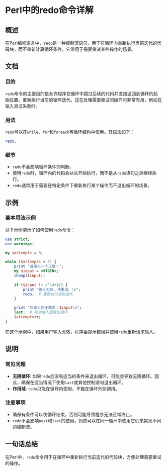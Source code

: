 <!--
Meta Description: # Perl中的redo命令详解 ## 概述 在Perl编程语言中，`redo`是一种控制流语句，用于在循环内重新执行当前迭代的代码块，而不重新计算循环条件。它常用于需要重试某些操作的场景。 ## 文档 ### 目的 `redo`命令的主要目的是允许程序在循环中跳过后续的代码并直接返回到循环的起始位...
Meta Keywords: redo, input, attempts, print, last
-->

# Perl中的redo命令详解

## 概述
在Perl编程语言中，`redo`是一种控制流语句，用于在循环内重新执行当前迭代的代码块，而不重新计算循环条件。它常用于需要重试某些操作的场景。

## 文档
### 目的
`redo`命令的主要目的是允许程序在循环中跳过后续的代码并直接返回到循环的起始位置，重新执行当前的循环迭代。这在处理需要重试的操作时非常有用，例如在输入验证失败时。

### 用法
`redo`可以在`while`、`for`和`foreach`等循环结构中使用。其语法如下：

```perl
redo;
```

### 细节
- `redo`不会影响循环条件的判断。
- 使用`redo`时，循环内的代码会从头开始执行，而不是从`redo`语句之后继续执行。
- `redo`通常用于需要在特定条件下重新执行某个操作而不退出循环的场景。

## 示例
### 基本用法示例
以下示例演示了如何使用`redo`命令：

```perl
use strict;
use warnings;

my $attempts = 0;

while ($attempts < 3) {
    print "请输入一个正数：";
    my $input = <STDIN>;
    chomp($input);
    
    if ($input !~ /^\d+$/) {
        print "输入无效，请重试。\n";
        redo;  # 重新执行当前迭代
    }

    print "您输入的正数是：$input\n";
    last;  # 有效输入后跳出循环
    $attempts++;
}
```

在这个示例中，如果用户输入无效，程序会提示错误并使用`redo`重新请求输入。

## 说明
### 常见问题
- **无限循环**: 如果`redo`后没有适当的条件来退出循环，可能会导致无限循环。因此，确保在适当情况下使用`last`或其他控制语句退出循环。
- **作用域**: `redo`只能在循环内使用，不能在循环外部调用。

### 注意事项
- 确保有条件可以使循环结束，否则可能导致程序无法正常终止。
- `redo`不会影响`next`和`last`的使用，仍然可以在同一循环中使用它们来实现不同的控制流。

## 一句话总结
在Perl中，`redo`命令用于在循环中重新执行当前迭代的代码块，方便处理需要重试的操作。